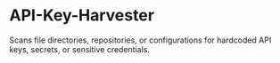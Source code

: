 # API-Key-Harvester
Scans file directories, repositories, or configurations for hardcoded API keys, secrets, or sensitive credentials.
